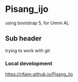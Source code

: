 # Pisang_ijo
using bootstrap 5, for Ummi AL

## Sub header
trying to work with git

### Local development

https://rifaim.github.io/Pisang_ijo

